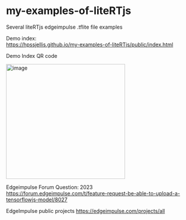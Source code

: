 # my-examples-of-liteRTjs
Several liteRTjs edgeimpulse .tflite file examples 


Demo index:  
https://hpssjellis.github.io/my-examples-of-liteRTjs/public/index.html

Demo Index QR code

<img width="325" height="314" alt="image" src="https://github.com/user-attachments/assets/dd0901b0-258d-45f8-8b24-4c5d9562c725" />



Edgeimpulse Forum Question:  2023  https://forum.edgeimpulse.com/t/feature-request-be-able-to-upload-a-tensorflowjs-model/8027

EdgeImpulse public projects    https://edgeimpulse.com/projects/all
